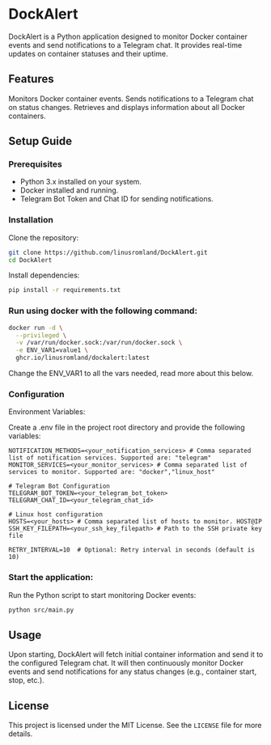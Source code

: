 # DockAlert

DockAlert is a Python application designed to monitor Docker container events and send notifications to a Telegram chat. It provides real-time updates on container statuses and their uptime.

## Features

Monitors Docker container events.
Sends notifications to a Telegram chat on status changes.
Retrieves and displays information about all Docker containers.

## Setup Guide

### Prerequisites
- Python 3.x installed on your system.
- Docker installed and running.
- Telegram Bot Token and Chat ID for sending notifications.

### Installation
Clone the repository:

```bash
git clone https://github.com/linusromland/DockAlert.git
cd DockAlert
```

Install dependencies:

```bash
pip install -r requirements.txt
```

### Run using docker with the following command:
```bash
docker run -d \
  --privileged \
  -v /var/run/docker.sock:/var/run/docker.sock \
  -e ENV_VAR1=value1 \
  ghcr.io/linusromland/dockalert:latest
```

Change the ENV_VAR1 to all the vars needed, read more about this below.

### Configuration
Environment Variables:

Create a .env file in the project root directory and provide the following variables:

```
NOTIFICATION_METHODS=<your_notification_services> # Comma separated list of notification services. Supported are: "telegram"
MONITOR_SERVICES=<your_monitor_services> # Comma separated list of services to monitor. Supported are: "docker","linux_host"

# Telegram Bot Configuration
TELEGRAM_BOT_TOKEN=<your_telegram_bot_token>
TELEGRAM_CHAT_ID=<your_telegram_chat_id>

# Linux host configuration
HOSTS=<your_hosts> # Comma separated list of hosts to monitor. HOST@IP
SSH_KEY_FILEPATH=<your_ssh_key_filepath> # Path to the SSH private key file

RETRY_INTERVAL=10  # Optional: Retry interval in seconds (default is 10)
```

### Start the application:

Run the Python script to start monitoring Docker events:

```bash
python src/main.py
```

## Usage
Upon starting, DockAlert will fetch initial container information and send it to the configured Telegram chat.
It will then continuously monitor Docker events and send notifications for any status changes (e.g., container start, stop, etc.).

## License
This project is licensed under the MIT License. See the `LICENSE` file for more details.

